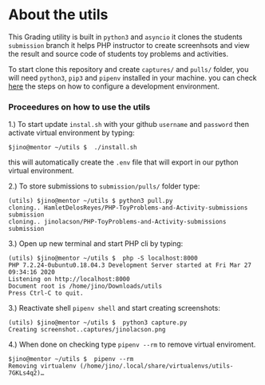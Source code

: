 # About the utils

This Grading utility is built in `python3` and `asyncio` it clones the students `submission` branch it helps PHP instructor to create screenhsots and view the result and source code of students toy problems and activities.

To start clone this repository and create `captures/` and `pulls/` folder, you will need `python3`, `pip3` and `pipenv` installed in your machine. you can check [here](https://github.com/boomcamp/setup-pip-pipenv-django-admin-python3) the steps on how to configure a development environment.

### Proceedures on how to use the utils

1.) To start update `instal.sh` with your github `username` and `password` then activate virtual environment by typing:

```
$jino@mentor ~/utils $  ./install.sh
```

this will automatically create the `.env` file that will export in our python virtual environment.

2.) To store submissions to `submission/pulls/` folder type:

```
(utils) $jino@mentor ~/utils $ python3 pull.py
cloning.. HamletDelosReyes/PHP-ToyProblems-and-Activity-submissions submission
cloning.. jinolacson/PHP-ToyProblems-and-Activity-submissions submission
``` 

3.) Open up new terminal and start PHP cli by typing:

```
(utils) $jino@mentor ~/utils $  php -S localhost:8000 
PHP 7.2.24-0ubuntu0.18.04.3 Development Server started at Fri Mar 27 09:34:16 2020
Listening on http://localhost:8000
Document root is /home/jino/Downloads/utils
Press Ctrl-C to quit.
```

3.) Reactivate shell `pipenv shell` and start creating screenshots:

```
(utils) $jino@mentor ~/utils $  python3 capture.py
Creating screenshot..captures/jinolacson.png
```

4.) When done on checking type `pipenv --rm` to remove virtual enviroment.

```
$jino@mentor ~/utils $  pipenv --rm
Removing virtualenv (/home/jino/.local/share/virtualenvs/utils-7GKLs4q2)…
```
